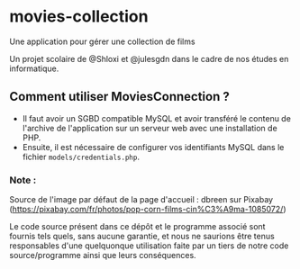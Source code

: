 # movies-collection
Une application pour gérer une collection de films

Un projet scolaire de @Shloxi et @julesgdn dans le cadre de nos études en informatique.

## Comment utiliser MoviesConnection ?
- Il faut avoir un SGBD compatible MySQL et avoir transféré le contenu de l'archive de l'application sur un serveur web avec une installation de PHP.
- Ensuite, il est nécessaire de configurer vos identifiants MySQL dans le fichier ``models/credentials.php``.

### Note :
Source de l'image par défaut de la page d'accueil : dbreen sur Pixabay (https://pixabay.com/fr/photos/pop-corn-films-cin%C3%A9ma-1085072/)

Le code source présent dans ce dépôt et le programme associé sont fournis tels quels, sans aucune garantie, et nous ne saurions être tenus responsables d'une quelquonque utilisation faite
par un tiers de notre code source/programme ainsi que leurs conséquences.